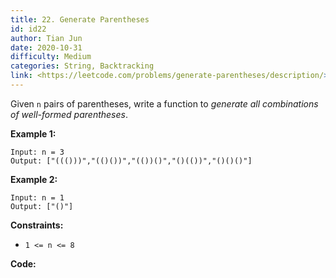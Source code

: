 ```yaml
---
title: 22. Generate Parentheses
id: id22
author: Tian Jun
date: 2020-10-31
difficulty: Medium
categories: String, Backtracking
link: <https://leetcode.com/problems/generate-parentheses/description/>
---
```


Given `n` pairs of parentheses, write a function to _generate all combinations
of well-formed parentheses_.



**Example 1:**
            
	Input: n = 3    
	Output: ["((()))","(()())","(())()","()(())","()()()"]    

**Example 2:**
            
	Input: n = 1    
	Output: ["()"]    



**Constraints:**

  * `1 <= n <= 8`


**Code:**

